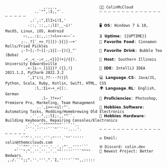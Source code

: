                                              
                     ,.,,.,                   👨‍💻 ColinMcCloud
                 ..`"",:I;,"`.                — — — — — — — — — — — — — — — — — — —    
               ,:`,:",IlI>i!I,'                   
              -::,`::,,:;lI!__~i!'            🖥️ 𝗢𝗦: Windows 7 & 10, MacOS, Linux, iOS, Android   
            ~:,,.:i:,,::!>l>+~<~~`~           ⏳ 𝗨𝗽𝘁𝗶𝗺𝗲: {{UPTIME}}
           ;-._?]`_+>_?]]{)-}{|}-~+'          🍔 𝗙𝗮𝘃𝗼𝗿𝗶𝘁𝗲 𝗙𝗼𝗼𝗱: Cinnamon Rolls/Fried Pickles    
           ;-?~];-?~][-;1{[--{)(}_^`          🥤 𝗙𝗮𝘃𝗼𝗿𝗶𝘁𝗲 𝗗𝗿𝗶𝗻𝗸: Bubble Tea (Boba)       
            .<_.<_-;<_,,<}}]!+|/{{!.          🏫 𝗛𝗼𝘀𝘁: Southern Illinois University Edwardsville   
             .<-]i-~_[11}}?_({},!}            🔧 𝗜𝗗𝗘: IntelliJ IDEA 2021.1.2, PyCharm 2022.3.2
              ',I"i!i_??---?()}l              💻 𝗟𝗮𝗻𝗴𝘂𝗮𝗴𝗲.𝗖𝗦: Java/JS, Python, Scala, Ruby, Kotlin, Swift, HTML, CSS
                 :l,:Ii<~+_+[[:.              🌍 𝗟𝗮𝗻𝗴𝘂𝗮𝗴𝗲.𝗥𝗟: English, German 
                    .l~_??+>!`                🎨 𝗣𝗿𝗼𝗳𝗶𝗰𝗶𝗲𝗻𝗰𝗶𝗲𝘀: Photoshop, Premiere Pro, Marketing, Team Management   
                  ..',i><~<il:^'.             🤖 𝗛𝗼𝗯𝗯𝗶𝗲𝘀.𝗦𝗼𝗳𝘁𝘄𝗮𝗿𝗲: Automating Tasks, Modding/Homebrewing Old Electronics 
               .'`..",;:lI;:,,"^``.           🔌 𝗛𝗼𝗯𝗯𝗶𝗲𝘀.𝗛𝗮𝗿𝗱𝘄𝗮𝗿𝗲: Building Keyboards, Repairing Consoles/Electronics 
             .'`'..'`^^^^^^"^````''..          
            .'``'.''`''```^```''....'.        — — — — — — — — — — — — — — — — — — —   
           '`^`'.'''.'``:"'''.`""`'''''       ✉️ Email: colin@themcclouds.com
         .'`^^'.'''.'''.'..',:^'..''''```     🌐 Discord: colin.dev
        ^```":^..''.''..'..""'''''````^^""    🚀 Newest Project: Better Bedwars.
     ,./.``";;^.''.'''.^.`I,'''''``^",,:::::
